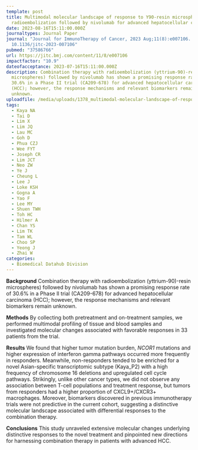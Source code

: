 ```yaml
---
template: post
title: Multimodal molecular landscape of response to Y90-resin microsphere
  radioembolization followed by nivolumab for advanced hepatocellular carcinoma
date: 2023-08-16T15:11:00.000Z
journaltypes: Journal Paper
journal: "Journal for ImmunoTherapy of Cancer, 2023 Aug;11(8):e007106. doi:
  10.1136/jitc-2023-007106"
pubmed: "37586766"
url: https://jitc.bmj.com/content/11/8/e007106
impactfactor: "10.9"
dateofacceptance: 2023-07-16T15:11:00.000Z
description: Combination therapy with radioembolization (yttrium-90)-resin
  microspheres) followed by nivolumab has shown a promising response rate of
  30.6% in a Phase II trial (CA209-678) for advanced hepatocellular carcinoma
  (HCC); however, the response mechanisms and relevant biomarkers remain
  unknown.
uploadfile: /media/uploads/1378_multimodal-molecular-landscape-of-response.pdf
tags:
  - Kaya NA
  - Tai D
  - Lim X
  - Lim JQ
  - Lau MC
  - Goh D
  - Phua CZJ
  - Wee FYT
  - Joseph CR
  - Lim JCT
  - Neo ZW
  - Ye J
  - Cheung L
  - Lee J
  - Loke KSH
  - Gogna A
  - Yao F
  - Lee MY
  - Shuen TWH
  - Toh HC
  - Hilmer A
  - Chan YS
  - Lim TK
  - Tam WL
  - Choo SP
  - Yeong J
  - Zhai W
categories:
  - Biomedical Datahub Division
---
```

<!--StartFragment-->

**Background** Combination therapy with radioembolization (yttrium-90)-resin microspheres) followed by nivolumab has shown a promising response rate of 30.6% in a Phase II trial (CA209-678) for advanced hepatocellular carcinoma (HCC); however, the response mechanisms and relevant biomarkers remain unknown.

**Methods** By collecting both pretreatment and on-treatment samples, we performed multimodal profiling of tissue and blood samples and investigated molecular changes associated with favorable responses in 33 patients from the trial.

**Results** We found that higher tumor mutation burden, *NCOR1* mutations and higher expression of interferon gamma pathways occurred more frequently in responders. Meanwhile, non-responders tended to be enriched for a novel Asian-specific transcriptomic subtype (Kaya_P2) with a high frequency of chromosome 16 deletions and upregulated cell cycle pathways. Strikingly, unlike other cancer types, we did not observe any association between T-cell populations and treatment response, but tumors from responders had a higher proportion of CXCL9+/CXCR3+ macrophages. Moreover, biomarkers discovered in previous immunotherapy trials were not predictive in the current cohort, suggesting a distinctive molecular landscape associated with differential responses to the combination therapy.

**Conclusions** This study unraveled extensive molecular changes underlying distinctive responses to the novel treatment and pinpointed new directions for harnessing combination therapy in patients with advanced HCC.

<!--EndFragment-->